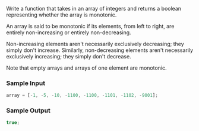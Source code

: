 Write a function that takes in an array of integers and returns a boolean representing whether the array is monotonic.

An array is said to be monotonic if its elements, from left to right, are entirely non-increasing or entirely non-decreasing.

Non-increasing elements aren't necessarily exclusively decreasing; they simply don't increase. Similarly, non-decreasing elements aren't necessarily exclusively increasing; they simply don't decrease.

Note that empty arrays and arrays of one element are monotonic.

### Sample Input

```javascript
array = [-1, -5, -10, -1100, -1100, -1101, -1102, -9001];
```

### Sample Output

```javascript
true;
```
